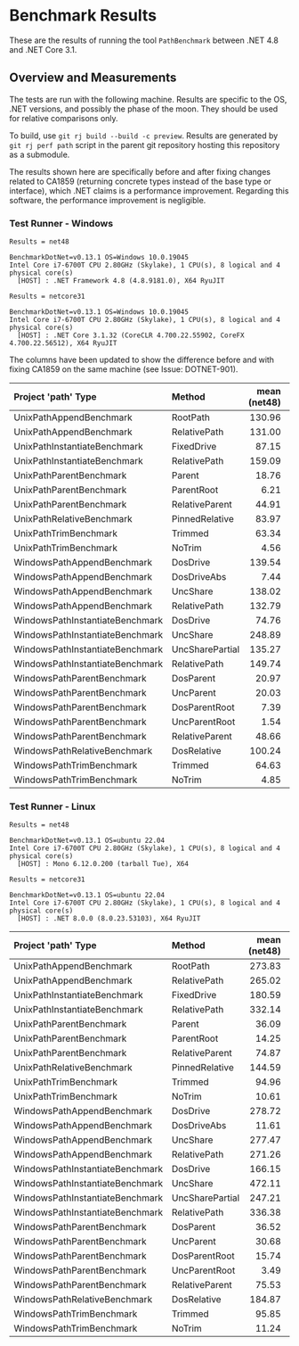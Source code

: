 # Benchmark Results

These are the results of running the tool `PathBenchmark` between .NET 4.8 and
.NET Core 3.1.

## Overview and Measurements

The tests are run with the following machine. Results are specific to the OS,
.NET versions, and possibly the phase of the moon. They should be used for
relative comparisons only.

To build, use `git rj build --build -c preview`. Results are generated by `git
rj perf path` script in the parent git repository hosting this repository as a
submodule.

The results shown here are specifically before and after fixing changes related
to CA1859 (returning concrete types instead of the base type or interface),
which .NET claims is a performance improvement. Regarding this software, the
performance improvement is negligible.

### Test Runner - Windows

```text
Results = net48

BenchmarkDotNet=v0.13.1 OS=Windows 10.0.19045
Intel Core i7-6700T CPU 2.80GHz (Skylake), 1 CPU(s), 8 logical and 4 physical core(s)
  [HOST] : .NET Framework 4.8 (4.8.9181.0), X64 RyuJIT
```

```text
Results = netcore31

BenchmarkDotNet=v0.13.1 OS=Windows 10.0.19045
Intel Core i7-6700T CPU 2.80GHz (Skylake), 1 CPU(s), 8 logical and 4 physical core(s)
  [HOST] : .NET Core 3.1.32 (CoreCLR 4.700.22.55902, CoreFX 4.700.22.56512), X64 RyuJIT
```

The columns have been updated to show the difference before and with fixing
CA1859 on the same machine (see Issue: DOTNET-901).

| Project 'path' Type             | Method          | mean (net48) | stderr | mean (net48+CA1859) | stderr | mean (netcore31) | stderr | mean (netcore31+CA1859) | stderr |
| :------------------------------ | :-------------- | -----------: | -----: | ------------------: | -----: | ---------------: | -----: | ----------------------: | -----: |
| UnixPathAppendBenchmark         | RootPath        |       130.96 |   0.29 |              124.28 |   0.15 |            90.95 |   0.08 |                   96.75 |   0.13 |
| UnixPathAppendBenchmark         | RelativePath    |       131.00 |   0.46 |              123.65 |   0.11 |            93.53 |   0.09 |                   96.51 |   0.09 |
| UnixPathInstantiateBenchmark    | FixedDrive      |        87.15 |   0.23 |               82.03 |   0.06 |            75.59 |   0.06 |                   72.49 |   0.05 |
| UnixPathInstantiateBenchmark    | RelativePath    |       159.09 |   0.36 |              150.02 |   0.20 |           146.44 |   0.23 |                  146.24 |   0.11 |
| UnixPathParentBenchmark         | Parent          |        18.76 |   0.06 |               18.12 |   0.02 |            16.73 |   0.03 |                   17.74 |   0.01 |
| UnixPathParentBenchmark         | ParentRoot      |         6.21 |   0.02 |                6.41 |   0.01 |             5.94 |   0.01 |                    5.79 |   0.00 |
| UnixPathParentBenchmark         | RelativeParent  |        44.91 |   0.09 |               42.93 |   0.03 |            38.48 |   0.07 |                   41.05 |   0.08 |
| UnixPathRelativeBenchmark       | PinnedRelative  |        83.97 |   0.18 |               79.12 |   0.06 |            74.65 |   0.08 |                   76.35 |   0.06 |
| UnixPathTrimBenchmark           | Trimmed         |        63.34 |   0.27 |               60.24 |   0.05 |            57.38 |   0.08 |                   56.43 |   0.07 |
| UnixPathTrimBenchmark           | NoTrim          |         4.56 |   0.03 |                4.75 |   0.01 |             3.82 |   0.01 |                    3.86 |   0.00 |
| WindowsPathAppendBenchmark      | DosDrive        |       139.54 |   0.32 |              133.53 |   0.18 |           102.55 |   0.08 |                  100.43 |   0.10 |
| WindowsPathAppendBenchmark      | DosDriveAbs     |         7.44 |   0.03 |                7.94 |   0.01 |             6.36 |   0.01 |                    6.62 |   0.00 |
| WindowsPathAppendBenchmark      | UncShare        |       138.02 |   0.66 |              131.67 |   0.11 |           101.81 |   0.07 |                   98.84 |   0.08 |
| WindowsPathAppendBenchmark      | RelativePath    |       132.79 |   0.43 |              132.50 |   0.11 |           101.37 |   0.08 |                  100.60 |   0.11 |
| WindowsPathInstantiateBenchmark | DosDrive        |        74.76 |   0.07 |               74.73 |   0.05 |            70.32 |   0.06 |                   73.25 |   0.05 |
| WindowsPathInstantiateBenchmark | UncShare        |       248.89 |   0.22 |              246.01 |   0.23 |           215.66 |   0.21 |                  224.82 |   0.20 |
| WindowsPathInstantiateBenchmark | UncSharePartial |       135.27 |   0.11 |              134.85 |   0.09 |           111.80 |   0.03 |                  115.80 |   0.09 |
| WindowsPathInstantiateBenchmark | RelativePath    |       149.74 |   0.14 |              149.30 |   0.16 |           144.35 |   0.09 |                  139.45 |   0.12 |
| WindowsPathParentBenchmark      | DosParent       |        20.97 |   0.14 |               20.92 |   0.03 |            17.46 |   0.03 |                   18.05 |   0.02 |
| WindowsPathParentBenchmark      | UncParent       |        20.03 |   0.19 |               16.83 |   0.02 |            15.41 |   0.03 |                   15.41 |   0.03 |
| WindowsPathParentBenchmark      | DosParentRoot   |         7.39 |   0.02 |                7.32 |   0.01 |             5.29 |   0.01 |                    5.40 |   0.00 |
| WindowsPathParentBenchmark      | UncParentRoot   |         1.54 |   0.02 |                1.68 |   0.00 |             0.97 |   0.00 |                    0.71 |   0.00 |
| WindowsPathParentBenchmark      | RelativeParent  |        48.66 |   0.23 |               43.01 |   0.04 |            40.19 |   0.09 |                   40.56 |   0.07 |
| WindowsPathRelativeBenchmark    | DosRelative     |       100.24 |   0.27 |               89.24 |   0.06 |            81.54 |   0.07 |                   81.43 |   0.08 |
| WindowsPathTrimBenchmark        | Trimmed         |        64.63 |   0.36 |               63.12 |   0.06 |            58.68 |   0.05 |                   57.52 |   0.09 |
| WindowsPathTrimBenchmark        | NoTrim          |         4.85 |   0.01 |                5.14 |   0.01 |             3.86 |   0.01 |                    3.85 |   0.00 |

### Test Runner - Linux

```text
Results = net48

BenchmarkDotNet=v0.13.1 OS=ubuntu 22.04
Intel Core i7-6700T CPU 2.80GHz (Skylake), 1 CPU(s), 8 logical and 4 physical core(s)
  [HOST] : Mono 6.12.0.200 (tarball Tue), X64
```

```text
Results = netcore31

BenchmarkDotNet=v0.13.1 OS=ubuntu 22.04
Intel Core i7-6700T CPU 2.80GHz (Skylake), 1 CPU(s), 8 logical and 4 physical core(s)
  [HOST] : .NET 8.0.0 (8.0.23.53103), X64 RyuJIT
```

| Project 'path' Type             | Method          | mean (net48) | stderr | mean (net48+CA1859) | stderr | mean (netcore31) | stderr | mean (netcore31+CA1859) | stderr |
| :------------------------------ | :-------------- | -----------: | -----: | ------------------: | -----: | ---------------: | -----: | ----------------------: | -----: |
| UnixPathAppendBenchmark         | RootPath        |       273.83 |   0.66 |              262.02 |   0.14 |           102.98 |   0.08 |                  101.41 |   0.07 |
| UnixPathAppendBenchmark         | RelativePath    |       265.02 |   0.62 |              261.51 |   0.10 |           101.43 |   0.10 |                  101.72 |   0.06 |
| UnixPathInstantiateBenchmark    | FixedDrive      |       180.59 |   0.47 |              166.72 |   0.08 |            66.26 |   0.05 |                   66.25 |   0.04 |
| UnixPathInstantiateBenchmark    | RelativePath    |       332.14 |   0.19 |              333.19 |   0.13 |           128.00 |   0.04 |                  128.99 |   0.07 |
| UnixPathParentBenchmark         | Parent          |        36.09 |   0.07 |               33.94 |   0.03 |            21.22 |   0.01 |                   21.26 |   0.01 |
| UnixPathParentBenchmark         | ParentRoot      |        14.25 |   0.02 |               13.22 |   0.01 |             6.33 |   0.00 |                    6.38 |   0.00 |
| UnixPathParentBenchmark         | RelativeParent  |        74.87 |   0.17 |               73.19 |   0.05 |            44.18 |   0.06 |                   43.73 |   0.02 |
| UnixPathRelativeBenchmark       | PinnedRelative  |       144.59 |   0.16 |              145.38 |   0.12 |            64.14 |   0.03 |                   63.52 |   0.03 |
| UnixPathTrimBenchmark           | Trimmed         |        94.96 |   0.09 |               95.09 |   0.03 |            59.76 |   0.04 |                   62.06 |   0.03 |
| UnixPathTrimBenchmark           | NoTrim          |        10.61 |   0.04 |               10.68 |   0.00 |             3.68 |   0.00 |                    3.77 |   0.00 |
| WindowsPathAppendBenchmark      | DosDrive        |       278.72 |   0.79 |              273.65 |   0.16 |           111.86 |   0.66 |                  106.72 |   0.05 |
| WindowsPathAppendBenchmark      | DosDriveAbs     |        11.61 |   0.03 |               11.60 |   0.01 |             4.47 |   0.00 |                    4.40 |   0.00 |
| WindowsPathAppendBenchmark      | UncShare        |       277.47 |   0.45 |              272.17 |   0.20 |           104.67 |   0.08 |                  104.96 |   0.05 |
| WindowsPathAppendBenchmark      | RelativePath    |       271.26 |   0.35 |              272.53 |   0.15 |           106.62 |   0.07 |                  106.93 |   0.06 |
| WindowsPathInstantiateBenchmark | DosDrive        |       166.15 |   0.80 |              163.77 |   0.13 |            64.09 |   0.02 |                   65.10 |   0.05 |
| WindowsPathInstantiateBenchmark | UncShare        |       472.11 |   1.60 |              471.55 |   0.17 |           184.67 |   0.17 |                  184.05 |   0.33 |
| WindowsPathInstantiateBenchmark | UncSharePartial |       247.21 |   0.81 |              245.44 |   0.05 |            92.50 |   0.09 |                   89.98 |   0.07 |
| WindowsPathInstantiateBenchmark | RelativePath    |       336.38 |   1.26 |              335.41 |   0.12 |           130.72 |   0.07 |                  129.51 |   0.05 |
| WindowsPathParentBenchmark      | DosParent       |        36.52 |   0.18 |               36.61 |   0.02 |            23.28 |   0.01 |                   23.40 |   0.02 |
| WindowsPathParentBenchmark      | UncParent       |        30.68 |   0.15 |               30.37 |   0.01 |            20.85 |   0.01 |                   21.63 |   0.02 |
| WindowsPathParentBenchmark      | DosParentRoot   |        15.74 |   0.09 |               13.96 |   0.01 |             6.37 |   0.00 |                    6.58 |   0.01 |
| WindowsPathParentBenchmark      | UncParentRoot   |         3.49 |   0.02 |                3.48 |   0.00 |             2.80 |   0.00 |                    2.78 |   0.01 |
| WindowsPathParentBenchmark      | RelativeParent  |        75.53 |   0.05 |               75.37 |   0.04 |            45.70 |   0.02 |                   45.81 |   0.03 |
| WindowsPathRelativeBenchmark    | DosRelative     |       184.87 |   0.06 |              187.86 |   0.19 |            69.11 |   0.03 |                   67.00 |   0.07 |
| WindowsPathTrimBenchmark        | Trimmed         |        95.85 |   0.17 |               95.65 |   0.04 |            62.35 |   0.04 |                   62.20 |   0.03 |
| WindowsPathTrimBenchmark        | NoTrim          |        11.24 |   0.01 |               11.27 |   0.01 |             3.77 |   0.00 |                    3.76 |   0.01 |
